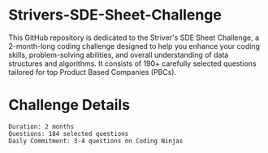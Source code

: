 # Strivers-SDE-Sheet-Challenge

This GitHub repository is dedicated to the Striver's SDE Sheet Challenge, a 2-month-long coding challenge designed to help you enhance your coding skills, problem-solving abilities, and overall understanding of data structures and algorithms. It consists of 190+ carefully selected questions tailored for top Product Based Companies (PBCs).

# Challenge Details

	Duration: 2 months
	Questions: 184 selected questions
	Daily Commitment: 3-4 questions on Coding Ninjas
